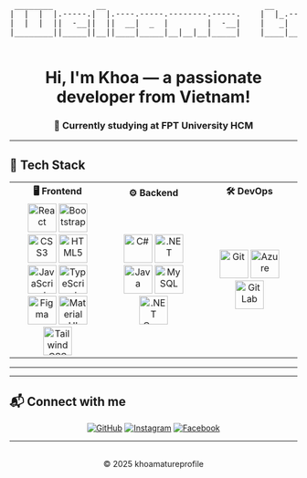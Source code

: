 <pre align="center">
 ________         __                                 __                                                    ___ __ __         __ 
|  |  |  |.-----.|  |.----.-----.--------.-----.    |  |_.-----.    .--------.--.--.    .-----.----.-----.'  _|__|  |.-----.|  |
|  |  |  ||  -__||  ||  __|  _  |        |  -__|    |   _|  _  |    |        |  |  |    |  _  |   _|  _  |   _|  |  ||  -__||__|
|________||_____||__||____|_____|__|__|__|_____|    |____|_____|    |__|__|__|___  |    |   __|__| |_____|__| |__|__||_____||__|
                                                                             |_____|    |__|                                    
</pre>

<h1 align="center">Hi, I'm Khoa — a passionate developer from Vietnam!</h1>
<div align="center">
  <h3>🌱 Currently studying at FPT University HCM</h3>
</div>

---

## 🚀 Tech Stack

<table>
  <tr>
    <th align="center" width="33%">🖥 Frontend</th>
    <th align="center" width="33%">⚙️ Backend</th>
    <th align="center" width="33%">🛠 DevOps</th>
  </tr>
  <tr>
    <td align="center" width="33%">
      <a href="https://reactjs.org/" target="_blank"><img src="https://profilinator.rishav.dev/skills-assets/react-original-wordmark.svg" alt="React" height="50"/></a>
      <a href="https://getbootstrap.com/" target="_blank"><img src="https://profilinator.rishav.dev/skills-assets/bootstrap-plain.svg" alt="Bootstrap" height="50"/></a>
      <a href="https://www.w3schools.com/css/" target="_blank"><img src="https://profilinator.rishav.dev/skills-assets/css3-original-wordmark.svg" alt="CSS3" height="50"/></a>
      <a href="https://en.wikipedia.org/wiki/HTML5" target="_blank"><img src="https://profilinator.rishav.dev/skills-assets/html5-original-wordmark.svg" alt="HTML5" height="50"/></a>
      <a href="https://www.javascript.com/" target="_blank"><img src="https://profilinator.rishav.dev/skills-assets/javascript-original.svg" alt="JavaScript" height="50"/></a>
      <a href="https://www.typescriptlang.org/" target="_blank"><img src="https://profilinator.rishav.dev/skills-assets/typescript-original.svg" alt="TypeScript" height="50"/></a>
      <a href="https://www.figma.com/" target="_blank"><img src="https://profilinator.rishav.dev/skills-assets/figma-icon.svg" alt="Figma" height="50"/></a>
      <a href="https://mui.com/" target="_blank"><img src="https://profilinator.rishav.dev/skills-assets/mui.png" alt="Material UI" height="50"/></a>
      <a href="https://www.tailwindcss.com/" target="_blank"><img src="https://profilinator.rishav.dev/skills-assets/tailwindcss.svg" alt="Tailwind CSS" height="50"/></a>
    </td>
    <td align="center" width="33%">
      <a href="https://docs.microsoft.com/en-us/dotnet/csharp/" target="_blank"><img src="https://profilinator.rishav.dev/skills-assets/csharp-original.svg" alt="C#" height="50"/></a>
      <a href="https://dotnet.microsoft.com/" target="_blank"><img src="https://profilinator.rishav.dev/skills-assets/dot-net-original-wordmark.svg" alt=".NET" height="50"/></a>
      <a href="https://www.java.com/" target="_blank"><img src="https://profilinator.rishav.dev/skills-assets/java-original-wordmark.svg" alt="Java" height="50"/></a>
      <a href="https://www.mysql.com/" target="_blank"><img src="https://profilinator.rishav.dev/skills-assets/mysql-original-wordmark.svg" alt="MySQL" height="50"/></a>
      <a href="https://dotnet.microsoft.com/en-us/apps/aspnet" target="_blank"><img src="https://profilinator.rishav.dev/skills-assets/dotnetcore.png" alt=".NET Core" height="50"/></a>
    </td>
    <td align="center" width="33%">
      <a href="https://github.com/" target="_blank"><img src="https://profilinator.rishav.dev/skills-assets/git-scm-icon.svg" alt="Git" height="50"/></a>
      <a href="https://azure.microsoft.com/" target="_blank"><img src="https://profilinator.rishav.dev/skills-assets/microsoft_azure-icon.svg" alt="Azure" height="50"/></a>
      <a href="https://about.gitlab.com/" target="_blank"><img src="https://profilinator.rishav.dev/skills-assets/gitlab.svg" alt="GitLab" height="50"/></a>
    </td>
  </tr>
</table>

---


---

## 📬 Connect with me

<div align="center">

[![GitHub](https://img.shields.io/badge/github-%2324292e.svg?&style=for-the-badge&logo=github&logoColor=white)](https://github.com/khoamature)
[![Instagram](https://img.shields.io/badge/instagram-%23000000.svg?&style=for-the-badge&logo=instagram&logoColor=white)](https://www.instagram.com/khoamature/)
[![Facebook](https://img.shields.io/badge/facebook-%232E87FB.svg?&style=for-the-badge&logo=facebook&logoColor=white)](https://www.facebook.com/nguyendangkhoa2004)

</div>

---

</br>
<div align="center">
  © 2025 khoamatureprofile
</div>
